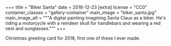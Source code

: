 +++
title = "Biker Santa"
date = 2018-12-23
[extra]
license = "CC0"
container_classes = "gallery-container"
main_image = "biker_santa.jpg"
main_image_alt = """A digital painting imagining Santa Claus as a biker. He's
riding a motorcycle with a reindeer skull for handlebars and wearing a red vest
and sunglasses."""
+++

Christmas greeting card for 2018, first one of these I ever made.

<!-- more -->
